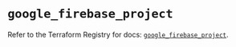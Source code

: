 # `google_firebase_project`

Refer to the Terraform Registry for docs: [`google_firebase_project`](https://registry.terraform.io/providers/hashicorp/google-beta/6.20.0/docs/resources/google_firebase_project).
